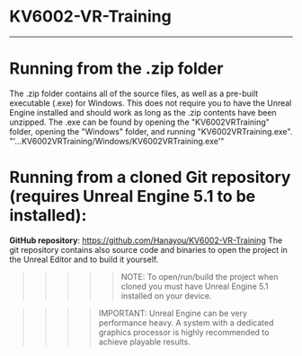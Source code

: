 # KV6002-VR-Training
---
# Running from the .zip folder
The .zip folder contains all of the source files, as well as a pre-built executable (.exe) for Windows.
This does not require you to have the Unreal Engine installed and should work as long as the .zip contents have been unzipped.
The .exe can be found by opening the "KV6002VRTraining" folder, opening the "Windows" folder, and running "KV6002VRTraining.exe".
"'...KV6002VRTraining/Windows/KV6002VRTraining.exe'"

# Running from a cloned Git repository (requires Unreal Engine 5.1 to be installed):
**GitHub repository**: https://github.com/Hanayou/KV6002-VR-Training
The git repository contains also source code and binaries to open the project in the Unreal Editor and to build it yourself.
>>>>> NOTE: To open/run/build the project when cloned you must have Unreal Engine 5.1 installed on your device.

>>>> IMPORTANT: Unreal Engine can be very performance heavy. A system with a dedicated graphics processor is highly recommended to achieve playable results.